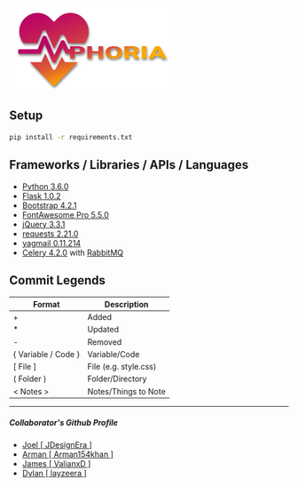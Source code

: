 <img src="heartphoria/static/images/logo/heartphoria_colored.png" />

Setup
------
```cmd
pip install -r requirements.txt
```


Frameworks / Libraries / APIs / Languages
------
* [Python 3.6.0](https://www.python.org/)
* [Flask 1.0.2](http://flask.pocoo.org/)
* [Bootstrap 4.2.1](https://getbootstrap.com/)
* [FontAwesome Pro 5.5.0](https://fontawesome.com/)
* [jQuery 3.3.1](https://code.jquery.com/)
* [requests 2.21.0](https://github.com/requests/requests/)
* [yagmail 0.11.214](https://github.com/kootenpv/yagmail)
* [Celery 4.2.0](http://docs.celeryproject.org/en/latest/index.html) with [RabbitMQ](https://www.rabbitmq.com/)

Commit Legends
------
| Format | Description |
|--------|-------------|
| + | Added |
| * | Updated |
| - | Removed |
| { Variable / Code } | Variable/Code
| \[ File ] | File (e.g. style.css) |
| ( Folder ) | Folder/Directory |
| < Notes > | Notes/Things to Note |

------
##### Collaborator's Github Profile
* [Joel [ JDesignEra ]](https://github.com/JDesignEra)
* [Arman [ Arman154khan ]](https://github.com/Arman154khan)
* [James [ ValianxD ]](https://github.com/ValianxD)
* [Dylan [ layzeera ]](https://github.com/layzeera)